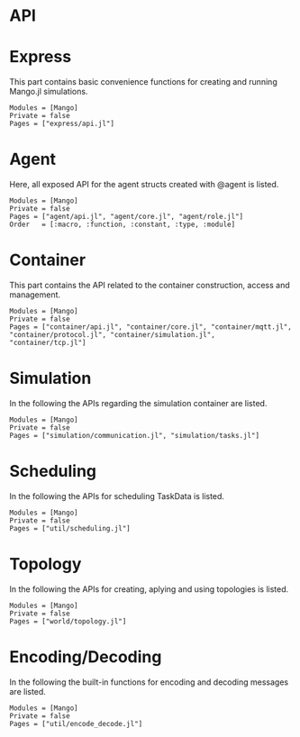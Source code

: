 # API

# Express

This part contains basic convenience functions for creating and running Mango.jl simulations. 

```@autodocs
Modules = [Mango]
Private = false
Pages = ["express/api.jl"]
```

# Agent

Here, all exposed API for the agent structs created with @agent is listed. 

```@autodocs
Modules = [Mango]
Private = false
Pages = ["agent/api.jl", "agent/core.jl", "agent/role.jl"]
Order   = [:macro, :function, :constant, :type, :module]
```

# Container

This part contains the API related to the container construction, access and management.

```@autodocs
Modules = [Mango]
Private = false
Pages = ["container/api.jl", "container/core.jl", "container/mqtt.jl", "container/protocol.jl", "container/simulation.jl", "container/tcp.jl"]
```

# Simulation

In the following the APIs regarding the simulation container are listed.

```@autodocs
Modules = [Mango]
Private = false
Pages = ["simulation/communication.jl", "simulation/tasks.jl"]
```

# Scheduling

In the following the APIs for scheduling TaskData is listed.

```@autodocs
Modules = [Mango]
Private = false
Pages = ["util/scheduling.jl"]
```

# Topology

In the following the APIs for creating, aplying and using topologies is listed.

```@autodocs
Modules = [Mango]
Private = false
Pages = ["world/topology.jl"]
```


# Encoding/Decoding

In the following the built-in functions for encoding and decoding messages are listed.

```@autodocs
Modules = [Mango]
Private = false
Pages = ["util/encode_decode.jl"]
```